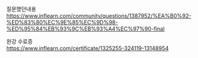 질문했던내용     
https://www.inflearn.com/community/questions/1387952/%EA%B0%92-%ED%83%80%EC%9E%85%EC%9D%98-%ED%95%84%EB%93%9C%EB%93%A4%EC%97%90-final     

완강 수료증     
https://www.inflearn.com/certificate/1325255-324119-13148954
